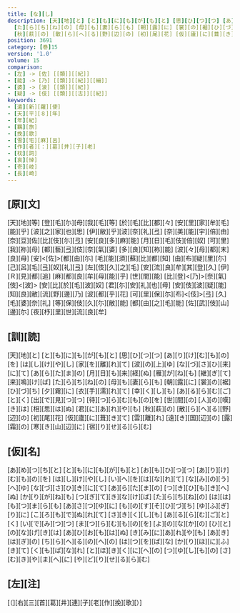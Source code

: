 ```yaml
---
title: [な][し]
description: [天][地][と] [と][も][に][も][が][も][と] [思][ひ][つ][つ] [あ][り][け][む][も][の][を] [は][し][け][や][し] [家][を][離][れ][て] [波][の][上][ゆ] [な][づ][さ][ひ][来][に][て] [あ][ら][た][ま][の] [月][日][も][来][経][ぬ] [雁][が][ね][も] [継][ぎ][て][来][鳴][け][ば]
  [た][ら][ち][ね][の] [母][も][妻][ら][も] [朝][露][に] [裳][の][裾][ひ][づ][ち] [夕][霧][に] [衣][手][濡][れ][て] [幸][く][し][も] [あ][る][ら][む][ご][と][く] [出][で][見][つ][つ] [待][つ][ら][む][も][の][を] [世][間][の] [人][の][嘆][き][は] [相][思][は][ぬ] [君][に][あ][れ][や][も]
  [秋][萩][の] [散][ら][へ][る][野][辺][の] [初][尾][花] [仮][廬][に][葺][き][て] [雲][離][れ] [遠][き][国][辺][の] [露][霜][の] [寒][き][山][辺][に] [宿][り][せ][る][ら][む]
position: 3691
category: [巻]15
version: '1.0'
volume: 15
comparison:
- [左] -> [佐] [[類]][[紀]]
- [能] -> [乃] [[類]][[紀]][[細]]
- [婆] -> [波] [[類]][[紀]]
- [疑] -> [伎] [[類]][[古]][[紀]]
keywords:
- [遣][新][羅][使]
- [天][平][８][年]
- [年][紀]
- [羈][旅]
- [挽][歌]
- [雪][宅][麻][呂]
- [作][者][：][葛][井][子][老]
- [枕][詞]
- [哀][悼]
- [壱][岐]
- [長][崎]
---
```


## [原][文]

[天][地][等] [登][毛][尓][母][我][毛][等] [於][毛][比][都][々] [安][里][家][牟][毛][能][乎] [波][之][家][也][思] [伊][敝][乎][波][奈][礼][弖] [奈][美][能][宇][倍][由] [奈][豆][佐][比][伎][尓][弖] [安][良][多][麻][能] [月][日][毛][伎][倍][奴] [可][里][我][祢][母] [都][藝][弖][伎][奈][氣][婆] [多][良][知][祢][能] [波][々][母][都][末][良][母] [安]<[佐]>[都][由][尓] [毛][能][須][蘇][比][都][知] [由][布][疑][里][尓] [己][呂][毛][弖][奴][礼][弖] [左][伎][久][之][毛] [安][流][良][牟][其][登][久] [伊][Ｒ][見][都][追] [麻][都][良][牟][母][能][乎] [世][間][能] [比][登]<[乃]>[奈][氣][伎]<[波]> [安][比][於][毛][波][奴] [君][尓][安][礼][也][母] [安][伎][波][疑][能] [知][良][敝][流][野][邊][乃] [波][都][乎][花] [可][里][保][尓][布]<[伎]>[弖] [久][毛][婆][奈][礼] [等][保][伎][久][尓][敝][能] [都][由][之][毛][能] [佐][武][伎][山][邊][尓] [夜][杼][里][世][流][良][牟]

## [訓][読]

[天][地][と] [と][も][に][も][が][も][と] [思][ひ][つ][つ] [あ][り][け][む][も][の][を] [は][し][け][や][し] [家][を][離][れ][て] [波][の][上][ゆ] [な][づ][さ][ひ][来][に][て] [あ][ら][た][ま][の] [月][日][も][来][経][ぬ] [雁][が][ね][も] [継][ぎ][て][来][鳴][け][ば] [た][ら][ち][ね][の] [母][も][妻][ら][も] [朝][露][に] [裳][の][裾][ひ][づ][ち] [夕][霧][に] [衣][手][濡][れ][て] [幸][く][し][も] [あ][る][ら][む][ご][と][く] [出][で][見][つ][つ] [待][つ][ら][む][も][の][を] [世][間][の] [人][の][嘆][き][は] [相][思][は][ぬ] [君][に][あ][れ][や][も] [秋][萩][の] [散][ら][へ][る][野][辺][の] [初][尾][花] [仮][廬][に][葺][き][て] [雲][離][れ] [遠][き][国][辺][の] [露][霜][の] [寒][き][山][辺][に] [宿][り][せ][る][ら][む]

## [仮][名]

[あ][め][つ][ち][と] [と][も][に][も][が][も][と] [お][も][ひ][つ][つ] [あ][り][け][む][も][の][を] [は][し][け][や][し] [い][へ][を][は][な][れ][て] [な][み][の][う][へ][ゆ] [な][づ][さ][ひ][き][に][て] [あ][ら][た][ま][の] [つ][き][ひ][も][き][へ][ぬ] [か][り][が][ね][も] [つ][ぎ][て][き][な][け][ば] [た][ら][ち][ね][の] [は][は][も][つ][ま][ら][も] [あ][さ][つ][ゆ][に] [も][の][す][そ][ひ][づ][ち] [ゆ][ふ][ぎ][り][に] [こ][ろ][も][で][ぬ][れ][て] [さ][き][く][し][も] [あ][る][ら][む][ご][と][く] [い][で][み][つ][つ] [ま][つ][ら][む][も][の][を] [よ][の][な][か][の] [ひ][と][の][な][げ][き][は] [あ][ひ][お][も][は][ぬ] [き][み][に][あ][れ][や][も] [あ][き][は][ぎ][の] [ち][ら][へ][る][の][へ][の] [は][つ][を][ば][な] [か][り][ほ][に][ふ][き][て] [く][も][ば][な][れ] [と][ほ][き][く][に][へ][の] [つ][ゆ][し][も][の] [さ][む][き][や][ま][へ][に] [や][ど][り][せ][る][ら][む]

## [左][注]

[（][右][三][首][葛][井][連][子][老][作][挽][歌][）]
